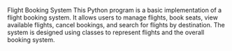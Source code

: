 Flight Booking System
This Python program is a basic implementation of a flight booking system. It allows users to manage flights, book seats, view available flights, cancel bookings, and search for flights by destination. The system is designed using classes to represent flights and the overall booking system.